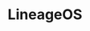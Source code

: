 ---
codehost: https://github.com/lineageos
facebook: https://facebook.com/lineageandroid
googleplus: https://plus.google.com/113897076738126120764
guide: https://github.com/LineageOS/lineage_wiki/tree/master/images
logohandle: lineageos
sort: lineageos
title: LineageOS
twitter: https://x.com/lineageandroid
website: https://www.lineageos.org/
wikipedia: https://en.wikipedia.org/wiki/LineageOS
---